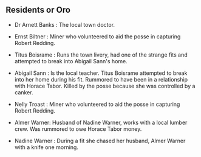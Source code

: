 ## Residents or Oro

* Dr Arnett Banks : The local town doctor.

* Ernst Biltner : Miner who volunteered to aid the posse in capturing Robert Redding.

* Titus Boisrame : Runs the town livery, had one of the strange fits and attempted to break into Abigail Sann's home.

* Abigail Sann : Is the local teacher. Titus Boisrame attempted to break into her home during his fit. Rummored to have been in a relationship with Horace Tabor. Killed by the posse because she was controlled by a canker.

* Nelly Troast : Miner who volunteered to aid the posse in capturing Robert Redding.

* Almer Warner: Husband of Nadine Warner, works with a local lumber crew. Was rummored to owe Horace Tabor money.

* Nadine Warner : During a fit she chased her husband, Almer Warner with a knife one morning.